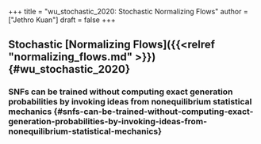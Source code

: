 +++
title = "wu_stochastic_2020: Stochastic Normalizing Flows"
author = ["Jethro Kuan"]
draft = false
+++

## Stochastic [Normalizing Flows]({{<relref "normalizing_flows.md" >}}) {#wu_stochastic_2020}

### SNFs can be trained without computing exact generation probabilities by invoking ideas from nonequilibrium statistical mechanics {#snfs-can-be-trained-without-computing-exact-generation-probabilities-by-invoking-ideas-from-nonequilibrium-statistical-mechanics}
